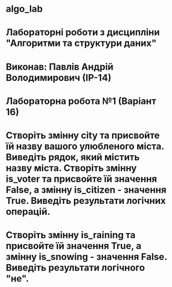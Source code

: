 # algo_lab
# Лабораторні роботи з дисципліни "Алгоритми та структури даних"
# Виконав: Павлів Андрій Володимирович (ІР-14)
# Лабораторна робота №1 (Варіант 16)
# Створіть змінну city та присвойте їй назву вашого улюбленого міста. Виведіть рядок, який містить назву міста. Створіть змінну is_voter та присвойте їй значення False, а змінну is_citizen - значення True. Виведіть результати логічних операцій.
# Створіть змінну is_raining та присвойте їй значення True, а змінну is_snowing - значення False. Виведіть результати логічного "не". 
